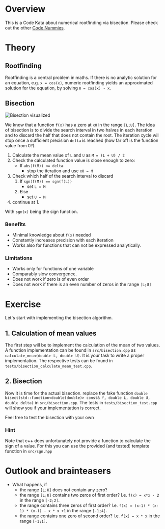 # Overview

This is a Code Kata about numerical rootfinding via bisection.  Please check out the
other [Code Nummies](https://github.com/Laguna1989/CodeNummies_Overview).

# Theory

## Rootfinding

Rootfinding is a central problem in maths. If there is no analytic solution for an equation, e.g. `x = cos(x)`, numeric
rootfinding yields an approximated solution for the equation, by solving `0 = cos(x) - x`.

## Bisection

![Bisection visualized](https://user-images.githubusercontent.com/2394228/126060781-6cc3588b-0a6c-4068-805d-134a1da7ff3d.gif)

We know that a function `f(x)` has a zero at `x0` in the range `[L;U]`. The idea of bisection is to divide the search
interval in two halves in each iteration and to discard the half that does not contain the root. The iteration cycle
will stop once a sufficient precision `delta` is reached (how far off is the function value from 0?).

1. Calculate the mean value of `L` and `U` as  `M = (L + U) / 2`
2. Check the calculated function value is close enough to zero:
   * If `abs(f(M)) <= delta` 
        * stop the iteration and use `x0 = M`
3. Check which half of the search interval to discard
    1. If `sgn(f(M)) == sgn(f(L))`
        * set `L = M`
    2. Else
        * set `U = M`
4. continue at 1.

With `sgn(x)` being the sign function.

### Benefits

* Minimal knowledge about `f(x)` needed
* Constantly increases precision with each iteration
* Works also for functions that can not be expressed analytically.

### Limitations

* Works only for functions of one variable
* Comparably slow convergence.
* Does not work if zero is of even order
* Does not work if there is an even number of zeros in the range `[L;U]`

# Exercise

Let's start with implementing the bisection algorithm.

## 1. Calculation of mean values

The first step will be to implement the calculation of the mean of two values. A function implementation can be
found in `src/bisection.cpp` as `calculate_mean(double L, double U)`. It is your task to write a proper implementation.
The respective tests can be found in `tests/bisection_calculate_mean_test.cpp`.

## 2. Bisection

Now it is time for the actual bisection. replace the fake
function `double bisect(std::function<double(double)> const& f, double L, double U, double delta)`
in `src/bisection.cpp`. The tests in `tests/bisection_test.cpp` will show you if your implementation is correct.

Feel free to test the bisection with your own  

### Hint

Note that c++ does unfortunately not provide a function to calculate the sign of a value. For this you can use the
provided (and tested) template function in `src/sgn.hpp`


# Outlook and brainteasers

 * What happens, if 
    * the range `[L;U]` does not contain any zero?
    * the range `[L;U]` contains two zeros of first order? I.e. `f(x) = x*x - 2` in the range `[-2;2]`.
    * the range contains three zeros of first order? I.e. `f(x) = (x-1) * (x-1) * (x-1) - x * x +1` in the range `[-1;4]`.
    * the range contains one zero of second order? I.e. `f(x) = x * x` in the range `[-1;1]`.